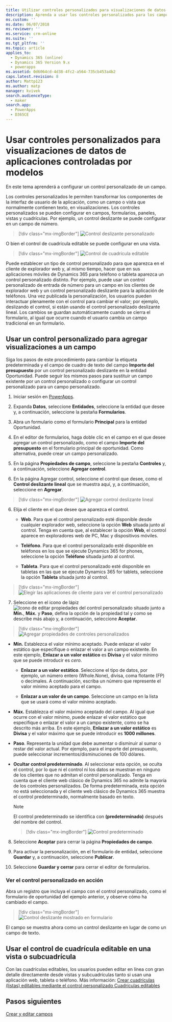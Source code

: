 ```yaml
---
title: Utilizar controles personalizados para visualizaciones de datos de aplicaciones controladas por modelos en PowerApps | MicrosoftDocs
description: Aprenda a usar los controles personalizados para los campos
ms.custom: ''
ms.date: 06/07/2018
ms.reviewer: ''
ms.service: crm-online
ms.suite: ''
ms.tgt_pltfrm: ''
ms.topic: article
applies_to:
  - Dynamics 365 (online)
  - Dynamics 365 Version 9.x
  - powerapps
ms.assetid: 0d6064cd-4d38-4fc2-a564-735cb453a4b2
caps.latest.revision: 8
author: Mattp123
ms.author: matp
manager: kvivek
search.audienceType:
  - maker
search.app:
  - PowerApps
  - D365CE
---
```

# <a name="use-custom-controls-for-model-driven-app-data-visualizations"></a>Usar controles personalizados para visualizaciones de datos de aplicaciones controladas por modelos

En este tema aprenderá a configurar un control personalizado de un campo. 

Los controles personalizados le permiten transformar los componentes de la interfaz de usuario de la aplicación, como un campo o vista que normalmente contienen texto, en visualizaciones. Los controles personalizados se pueden configurar en campos, formularios, paneles, vistas y cuadrículas. Por ejemplo, un control deslizante se puede configurar en un campo de número.

   > [!div class="mx-imgBorder"] 
   > ![Control deslizante personalizado](media/slider-control.PNG "Control deslizante para un campo")

O bien el control de cuadrícula editable se puede configurar en una vista. 

   > [!div class="mx-imgBorder"] 
   > ![Control de cuadrícula editable](media/editable-grid-example.png)

Puede establecer un tipo de control personalizado para que aparezca en el cliente de explorador web y, al mismo tiempo, hacer que en sus aplicaciones móviles de Dynamics 365 para teléfono o tableta aparezca un control personalizado distinto. Por ejemplo, puede usar un control personalizado de entrada de número para un campo en los clientes de explorador web y un control personalizado deslizante para la aplicación de teléfonos. Una vez publicada la personalización, los usuarios pueden interactuar plenamente con el control para cambiar el valor; por ejemplo, deslizando el control, si están usando el control personalizado deslizante lineal. Los cambios se guardan automáticamente cuando se cierra el formulario, al igual que ocurre cuando el usuario cambia un campo tradicional en un formulario.  
  
## <a name="use-a-custom-control-to-add-visualizations-to-a-field"></a>Usar un control personalizado para agregar visualizaciones a un campo  
 Siga los pasos de este procedimiento para cambiar la etiqueta predeterminada y el campo de cuadro de texto del campo **Importe del presupuesto** por un control personalizado deslizante en la entidad Oportunidad. Puede seguir los mismos pasos para sustituir un campo existente por un control personalizado o configurar un control personalizado para un campo personalizado.  
  
1.  Iniciar sesión en [PowerApps](https://web.powerapps.com/?utm_source=padocs&utm_medium=linkinadoc&utm_campaign=referralsfromdoc).  

     

2.  Expanda **Datos**, seleccione **Entidades**, seleccione la entidad que desee y, a continuación, seleccione la pestaña **Formularios**.  
  
2.  Abra un formulario como el formulario **Principal** para la entidad Oportunidad. 
  
3.  En el editor de formularios, haga doble clic en el campo en el que desee agregar un control personalizado, como el campo **Importe del presupuesto** en el formulario principal de oportunidad. Como alternativa, puede crear un campo personalizado. 
  
4.  En la página **Propiedades de campo**, seleccione la pestaña **Controles** y, a continuación, seleccione **Agregar control**.  
  
5.  En la página Agregar control, seleccione el control que desee, como el **Control deslizante lineal** que se muestra aquí, y, a continuación, seleccione en **Agregar**.  

   > [!div class="mx-imgBorder"] 
   > ![Agregar control deslizante lineal](media/add-slider.PNG "Agregar control deslizante lineal")  
  
6.  Elija el cliente en el que desee que aparezca el control.  
  
    - **Web**. Para que el control personalizado esté disponible desde cualquier explorador web, seleccione la opción **Web** situada junto al control. Tenga en cuenta que, al establecer la opción **Web**, el control aparece en exploradores web de PC, Mac y dispositivos móviles.  
  
    - **Teléfono**. Para que el control personalizado esté disponible en teléfonos en los que se ejecute Dynamics 365 for phones, seleccione la opción **Teléfono** situada junto al control.  
  
    - **Tableta**. Para que el control personalizado esté disponible en tabletas en las que se ejecute Dynamics 365 for tablets, seleccione la opción **Tableta** situada junto al control.  
  
   > [!div class="mx-imgBorder"] 
   > ![Elegir las aplicaciones de cliente para ver el control personalizado](media/choose-client.png "Elegir las aplicaciones de cliente para ver el control personalizado")  
  
7.  Seleccione en el icono de lápiz ![Icono de editar propiedades del control personalizado](media/ccf-pencil-icon.png "Icono de editar propiedades del control personalizado") situado junto a **Mín.**, **Máx.** y **Paso**, defina la opción de la propiedad tal y como se describe más abajo y, a continuación, seleccione **Aceptar**.  
  
   > [!div class="mx-imgBorder"] 
   > ![Agregar propiedades de controles personalizados](media/ccf-add-properties.png "Agregar propiedades de controles personalizados")
  
   - **Mín.** Establezca el valor mínimo aceptado. Puede enlazar el valor estático que especifique o enlazar el valor a un campo existente. En este ejemplo, **Enlazar a un valor estático** es **Divisa** y el valor mínimo que se puede introducir es *cero*.  
  
       - **Enlazar a un valor estático**. Seleccione el tipo de datos, por ejemplo, un número entero (Whole.None), divisa, coma flotante (FP) o decimales. A continuación, escriba un número que represente el valor mínimo aceptado para el campo.  
  
       - **Enlazar a un valor de un campo**. Seleccione un campo en la lista que se usará como el valor mínimo aceptado.  
  
   - **Máx.** Establezca el valor máximo aceptado del campo. Al igual que ocurre con el valor mínimo, puede enlazar el valor estático que especifique o enlazar el valor a un campo existente, como se ha descrito más arriba. En este ejemplo, **Enlazar a un valor estático** es **Divisa** y el valor máximo que se puede introducir es **1000 millones**.  
  
   - **Paso**. Representa la unidad que debe aumentar o disminuir al sumar o restar del valor actual. Por ejemplo, para el importe del presupuesto, puede seleccionar incrementos/disminuciones de 100 dólares.  
  
   - **Ocultar control predeterminado**. Al seleccionar esta opción, se oculta el control, por lo que ni el control ni los datos se muestran en ninguno de los clientes que no admitan el control personalizado. Tenga en cuenta que el cliente web clásico de Dynamics 365 no admite la mayoría de los controles personalizados. De forma predeterminada, esta opción no está seleccionada y el cliente web clásico de Dynamics 365 muestra el control predeterminado, normalmente basado en texto.  
  
       > [!NOTE]
       >  El control predeterminado se identifica con **(predeterminado)** después del nombre del control.  
       >   
       > > [!div class="mx-imgBorder"] 
       > > ![Control predeterminado](media/default-control.png "Control predeterminado")  
  
8.  Seleccione **Aceptar** para cerrar la página **Propiedades de campo**.  
  
9. Para activar la personalización, en el formulario de entidad, seleccione **Guardar** y, a continuación, seleccione **Publicar**.  
  
10. Seleccione **Guardar y cerrar** para cerrar el editor de formularios.  
  
### <a name="see-the-custom-control-in-action"></a>Ver el control personalizado en acción  
 Abra un registro que incluya el campo con el control personalizado, como el formulario de oportunidad del ejemplo anterior, y observe cómo ha cambiado el campo.  
  
   > [!div class="mx-imgBorder"] 
   > ![Control deslizante mostrado en formulario](media/slider-control.PNG "Control deslizante mostrado en formulario")  
  
 El campo se muestra ahora como un control deslizante en lugar de como un campo de texto. 

## <a name="use-the-editable-grid-control-on-a-view-or-sub-grid"></a>Usar el control de cuadrícula editable en una vista o subcuadrícula

Con las cuadrículas editables, los usuarios pueden editar en línea con gran detalle directamente desde vistas y subcuadrículas tanto si usan una aplicación web, tableta o teléfono. Más información: [Crear cuadrículas (listas) editables mediante el control personalizado Cuadrículas editables](make-grids-lists-editable-custom-control.md) 
  
## <a name="next-steps"></a>Pasos siguientes  
[Crear y editar campos](../common-data-service/create-edit-fields.md)
